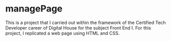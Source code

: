 # managePage

This is a project that I carried out within the framework of the Certified Tech Developer career of Digital House for the subject Front End I.
For this project, I replicated a web page using HTML and CSS.

